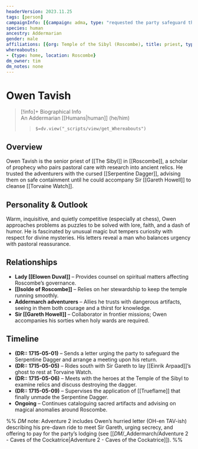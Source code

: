 ```yaml
---
headerVersion: 2023.11.25
tags: [person]
campaignInfo: [{campaign: adma, type: "requested the party safeguard the Serpentine Dagger", date: 1715-05-01}, {campaign: adma, type: "consulted with the heroes at the Temple of the Sibyl", date: 1715-05-06}, {campaign: adma, type: "oversaw the destruction of the Serpentine Dagger", date: 1715-05-09}, {campaign: adma, type: "prepared to join Sir Gareth Howell in cleansing Torvaine Watch", date: 1715-05-05}]
species: human
ancestry: Addermarian
gender: male
affiliations: [{org: Temple of the Sibyl (Roscombe), title: priest, type: member}]
whereabouts:
- {type: home, location: Roscombe}
dm_owner: tim
dm_notes: none
---
```

# Owen Tavish
>[!info]+ Biographical Info  
> An Addermarian [[Humans|human]] (he/him)  
>> `$=dv.view("_scripts/view/get_Whereabouts")`

## Overview
Owen Tavish is the senior priest of [[The Sibyl]] in [[Roscombe]], a scholar of prophecy who pairs pastoral care with research into ancient relics. He trusted the adventurers with the cursed [[Serpentine Dagger]], advising them on safe containment until he could accompany Sir [[Gareth Howell]] to cleanse [[Torvaine Watch]].

## Personality & Outlook
Warm, inquisitive, and quietly competitive (especially at chess), Owen approaches problems as puzzles to be solved with lore, faith, and a dash of humor. He is fascinated by unusual magic but tempers curiosity with respect for divine mysteries. His letters reveal a man who balances urgency with pastoral reassurance.

## Relationships
- **Lady [[Elowen Duval]]** – Provides counsel on spiritual matters affecting Roscombe’s governance.  
- **[[Isolde of Roscombe]]** – Relies on her stewardship to keep the temple running smoothly.  
- **Addermarch adventurers** – Allies he trusts with dangerous artifacts, seeing in them both courage and a thirst for knowledge.  
- **Sir [[Gareth Howell]]** – Collaborator in frontier missions; Owen accompanies his sorties when holy wards are required.

## Timeline
- **(DR:: 1715-05-01)** – Sends a letter urging the party to safeguard the Serpentine Dagger and arrange a meeting upon his return.  
- **(DR:: 1715-05-05)** – Rides south with Sir Gareth to lay [[Einrik Arpaad]]’s ghost to rest at Torvaine Watch.  
- **(DR:: 1715-05-06)** – Meets with the heroes at the Temple of the Sibyl to examine relics and discuss destroying the dagger.  
- **(DR:: 1715-05-09)** – Supervises the application of [[Trueflame]] that finally unmade the Serpentine Dagger.  
- **Ongoing** – Continues cataloguing sacred artifacts and advising on magical anomalies around Roscombe.

%% _DM_ note: Adventure 2 includes Owen’s hurried letter (OH-en TAV-ish) describing his pre-dawn ride to meet Sir Gareth, urging secrecy, and offering to pay for the party’s lodging (see [[_DM_/_Addermarch/Adventure 2 - Caves of the Cockatrice|Adventure 2 - Caves of the Cockatrice]]). %%
